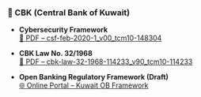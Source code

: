 ### 🏦 CBK (Central Bank of Kuwait)

- **Cybersecurity Framework**  
  [📕 PDF – csf-feb-2020-1_v00_tcm10-148304](https://www.cbk.gov.kw/en/images/csf-feb-2020-1_v00_tcm10-148304.pdf)

- **CBK Law No. 32/1968**  
  [📕 PDF – cbk-law-32-1968-114233_v90_tcm10-114233](https://www.cbk.gov.kw/en/images/cbk-law-32-1968-114233_v90_tcm10-114233.pdf)

- **Open Banking Regulatory Framework (Draft)**  
  [🌐 Online Portal – Kuwait OB Framework](https://kuwaitobframework.atlassian.net/wiki/spaces/kobf/overview?homepageid=950490)
